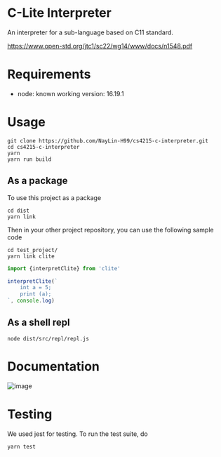 # C-Lite Interpreter

An interpreter for a sub-language based on C11 standard.

https://www.open-std.org/jtc1/sc22/wg14/www/docs/n1548.pdf

# Requirements

- node: known working version: 16.19.1

# Usage

```
git clone https://github.com/NayLin-H99/cs4215-c-interpreter.git
cd cs4215-c-interpreter
yarn
yarn run build
```

## As a package

To use this project as a package

```
cd dist
yarn link
```

Then in your other project repository, you can use the following sample code

```
cd test_project/
yarn link clite
```

```javascript
import {interpretClite} from 'clite'

interpretClite(`
    int a = 5;
    print (a);
`, console.log)
```

## As a shell repl

```
node dist/src/repl/repl.js
```

# Documentation

![image](https://i.redd.it/d33cnuj3zku91.jpg)

# Testing

We used jest for testing. To run the test suite, do

```
yarn test
```
